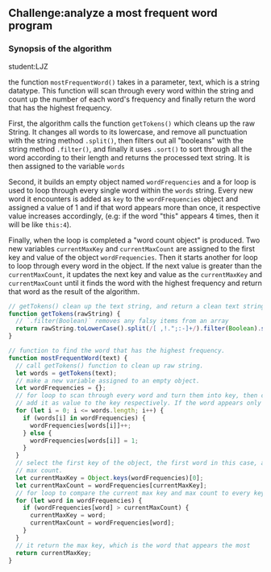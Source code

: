 ## Challenge:analyze a most frequent word program

### Synopsis of the algorithm

student:LJZ

the function `mostFrequentWord()` takes in a parameter, text, which is a string datatype.
This function will scan through every word within the string and count up the number of each
word's frequency and finally return the word that has the highest frequency.

First, the algorithm calls the function `getTokens()` which cleans up the raw String. It changes
all words to its lowercase, and remove all punctuation with the string method `.split()`, then filters
out all "booleans" with the string method `.filter()`, and finally it uses `.sort()` to sort through all the word according to their length and returns the processed text string. It is then assigned to the variable `words`

Second, it builds an empty object named `wordFrequencies` and a for loop is used to loop through every single word within the `words` string. Every new word it encounters is added as `key` to the `wordFrequencies` object and assigned a value of 1 and if that word appears more than once, it respective value increases accordingly, (e.g: if the word "this" appears 4 times, then it will be like `this:4`).  

Finally, when the loop is completed a "word count object" is produced. Two new variables `currentMaxKey` and `currentMaxCount` are assigned to the first key and value of the object `wordFrequencies`. Then it starts another for loop to loop through every word in the object. If the next value is greater than the `currentMaxCount`, it updates the next key and value as the `currentMaxKey` and `currentMaxCount` until it finds the word with the highest frequency and return that word as the result of the algorithm.



```javascript
// getTokens() clean up the text string, and return a clean text string without punctuation and boolean
function getTokens(rawString) {
  // `.filter(Boolean)` removes any falsy items from an array
  return rawString.toLowerCase().split(/[ ,!.";:-]+/).filter(Boolean).sort();
}

// function to find the word that has the highest frequency.
function mostFrequentWord(text) {
  // call getTokens() function to clean up raw string.
  let words = getTokens(text);
  // make a new variable assigned to an empty object.
  let wordFrequencies = {};
  // for loop to scan through every word and turn them into key, then count their frequency and
  // add it as value to the key respectively. If the word appears only once, it will have an value of 1.
  for (let i = 0; i <= words.length; i++) {
    if (words[i] in wordFrequencies) {
      wordFrequencies[words[i]]++;
    } else {
      wordFrequencies[words[i]] = 1;
    }
  }
  // select the first key of the object, the first word in this case, as the max key, and its value as
  // max count.
  let currentMaxKey = Object.keys(wordFrequencies)[0];
  let currentMaxCount = wordFrequencies[currentMaxKey];
  // for loop to compare the current max key and max count to every key and value of the object, if the //// next object value is greater than the current max value, then it updates the next key and value as the /// current max key and value.
  for (let word in wordFrequencies) {
    if (wordFrequencies[word] > currentMaxCount) {
      currentMaxKey = word;
      currentMaxCount = wordFrequencies[word];
    }
  }
  // it return the max key, which is the word that appears the most
  return currentMaxKey;
}
```
